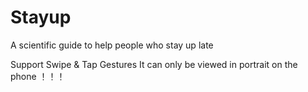 # Stayup
A scientific guide to help people who stay up late

Support Swipe & Tap Gestures
It can only be viewed in portrait on the phone ！！！
